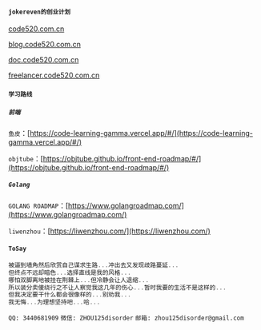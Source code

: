 #### `jokereven的创业计划`

[code520.com.cn](http://code520.com.cn)

[blog.code520.com.cn](http://blog.code520.com.cn)

[doc.code520.com.cn](http://doc.code520.com.cn)

[freelancer.code520.com.cn](http://freelancer.code520.com.cn/)

#### `学习路线`

##### `前端`
`鱼皮`：[https://code-learning-gamma.vercel.app/#/](https://code-learning-gamma.vercel.app/#/)

`objtube`：[https://objtube.github.io/front-end-roadmap/#/](https://objtube.github.io/front-end-roadmap/#/)

##### `Golang`
`GOLANG ROADMAP`：[https://www.golangroadmap.com/](https://www.golangroadmap.com/)

`liwenzhou`：[https://liwenzhou.com/](https://liwenzhou.com/)


#### `ToSay`
```js
被逼到墙角然后欣赏自己谋求生路...冲出去又发现歧路蔓延...
但终点不远却暗色...选择直线是我的风格...
哪怕双脚离地被挂在荆棘上...但冷静会让人退缩...
所以装分卖傻绕行之不让人察觉我这几年的伤心...暂时我要的生活不是这样的...
但我决定要干什么都会很像样的...别劝我...
我无悔...为理想坚持吧...哈...
```

`QQ: 3440681909`
`微信: ZHOU125disorder`
`邮箱: zhou125disorder@gmail.com`
